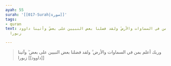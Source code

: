 ```yaml
---
ayah: 55
surah: '[[017-Surah|سورة]]'
tags:
- quran
text: وربك أعلم بمن في السماوات والأرض ۗ ولقد فضلنا بعض النبيين على بعض ۖ وآتينا داوود
  زبورا

---
```

> وربك أعلم بمن في السماوات والأرض ۗ ولقد فضلنا بعض النبيين على بعض ۖ وآتينا [[داوود]] زبورا
